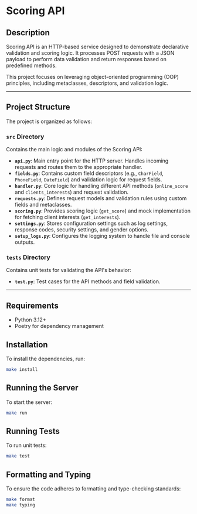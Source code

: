 # Scoring API

## Description

Scoring API is an HTTP-based service designed to demonstrate declarative validation and scoring logic. It processes POST
requests with a JSON payload to perform data validation and return responses based on predefined methods.

This project focuses on leveraging object-oriented programming (OOP) principles, including metaclasses, descriptors, and
validation logic.


---

## Project Structure
The project is organized as follows:

### **`src` Directory**
Contains the main logic and modules of the Scoring API:
- **`api.py`**: Main entry point for the HTTP server. Handles incoming requests and routes them to the appropriate handler.
- **`fields.py`**: Contains custom field descriptors (e.g., `CharField`, `PhoneField`, `DateField`) and validation logic for request fields.
- **`handler.py`**: Core logic for handling different API methods (`online_score` and `clients_interests`) and request validation.
- **`requests.py`**: Defines request models and validation rules using custom fields and metaclasses.
- **`scoring.py`**: Provides scoring logic (`get_score`) and mock implementation for fetching client interests (`get_interests`).
- **`settings.py`**: Stores configuration settings such as log settings, response codes, security settings, and gender options.
- **`setup_logs.py`**: Configures the logging system to handle file and console outputs.

### **`tests` Directory**
Contains unit tests for validating the API's behavior:
- **`test.py`**: Test cases for the API methods and field validation.

---


## Requirements

- Python 3.12+
- Poetry for dependency management

## Installation

To install the dependencies, run:

```bash
make install
```

## Running the Server

To start the server:

```bash
make run
```

## Running Tests

To run unit tests:

```bash
make test
```

## Formatting and Typing

To ensure the code adheres to formatting and type-checking standards:

```bash
make format
make typing
```